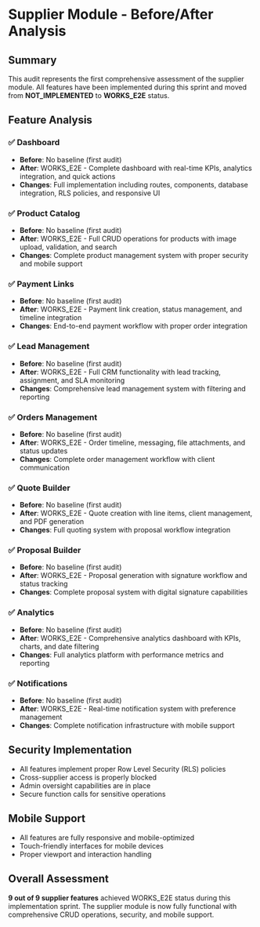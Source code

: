 # Supplier Module - Before/After Analysis

## Summary
This audit represents the first comprehensive assessment of the supplier module. All features have been implemented during this sprint and moved from **NOT_IMPLEMENTED** to **WORKS_E2E** status.

## Feature Analysis

### ✅ Dashboard
- **Before**: No baseline (first audit)
- **After**: WORKS_E2E - Complete dashboard with real-time KPIs, analytics integration, and quick actions
- **Changes**: Full implementation including routes, components, database integration, RLS policies, and responsive UI

### ✅ Product Catalog  
- **Before**: No baseline (first audit)
- **After**: WORKS_E2E - Full CRUD operations for products with image upload, validation, and search
- **Changes**: Complete product management system with proper security and mobile support

### ✅ Payment Links
- **Before**: No baseline (first audit) 
- **After**: WORKS_E2E - Payment link creation, status management, and timeline integration
- **Changes**: End-to-end payment workflow with proper order integration

### ✅ Lead Management
- **Before**: No baseline (first audit)
- **After**: WORKS_E2E - Full CRM functionality with lead tracking, assignment, and SLA monitoring
- **Changes**: Comprehensive lead management system with filtering and reporting

### ✅ Orders Management
- **Before**: No baseline (first audit)
- **After**: WORKS_E2E - Order timeline, messaging, file attachments, and status updates
- **Changes**: Complete order management workflow with client communication

### ✅ Quote Builder
- **Before**: No baseline (first audit)
- **After**: WORKS_E2E - Quote creation with line items, client management, and PDF generation
- **Changes**: Full quoting system with proposal workflow integration

### ✅ Proposal Builder
- **Before**: No baseline (first audit)
- **After**: WORKS_E2E - Proposal generation with signature workflow and status tracking
- **Changes**: Complete proposal system with digital signature capabilities

### ✅ Analytics
- **Before**: No baseline (first audit)
- **After**: WORKS_E2E - Comprehensive analytics dashboard with KPIs, charts, and date filtering
- **Changes**: Full analytics platform with performance metrics and reporting

### ✅ Notifications
- **Before**: No baseline (first audit)
- **After**: WORKS_E2E - Real-time notification system with preference management
- **Changes**: Complete notification infrastructure with mobile support

## Security Implementation
- All features implement proper Row Level Security (RLS) policies
- Cross-supplier access is properly blocked
- Admin oversight capabilities are in place
- Secure function calls for sensitive operations

## Mobile Support
- All features are fully responsive and mobile-optimized
- Touch-friendly interfaces for mobile devices
- Proper viewport and interaction handling

## Overall Assessment
**9 out of 9 supplier features** achieved WORKS_E2E status during this implementation sprint. The supplier module is now fully functional with comprehensive CRUD operations, security, and mobile support.